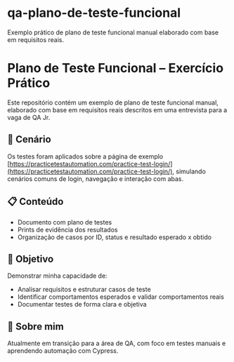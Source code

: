 # qa-plano-de-teste-funcional
Exemplo prático de plano de teste funcional manual elaborado com base em requisitos reais.

# Plano de Teste Funcional – Exercício Prático

Este repositório contém um exemplo de plano de teste funcional manual, elaborado com base em requisitos reais descritos em uma entrevista para a vaga de QA Jr.

## 🧪 Cenário

Os testes foram aplicados sobre a página de exemplo [https://practicetestautomation.com/practice-test-login/](https://practicetestautomation.com/practice-test-login/), simulando cenários comuns de login, navegação e interação com abas.

## 📋 Conteúdo

- Documento com plano de testes
- Prints de evidência dos resultados
- Organização de casos por ID, status e resultado esperado x obtido

## 🎯 Objetivo

Demonstrar minha capacidade de:

- Analisar requisitos e estruturar casos de teste
- Identificar comportamentos esperados e validar comportamentos reais
- Documentar testes de forma clara e objetiva

## 💼 Sobre mim

Atualmente em transição para a área de QA, com foco em testes manuais e aprendendo automação com Cypress.


